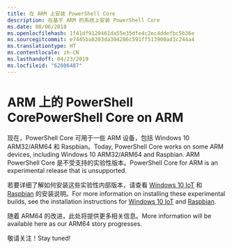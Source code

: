 ```yaml
---
title: 在 ARM 上安装 PowerShell Core
description: 在基于 ARM 的系统上安装 PowerShell Core
ms.date: 08/06/2018
ms.openlocfilehash: 1f41df9120461da55e35dfe4c2ec4ddefbc5b36e
ms.sourcegitcommit: e7445ba8203da304286c591ff513900ad1c244a4
ms.translationtype: HT
ms.contentlocale: zh-CN
ms.lasthandoff: 04/23/2019
ms.locfileid: "62086487"
---
```

# <a name="powershell-core-on-arm"></a><span data-ttu-id="a0ca8-103">ARM 上的 PowerShell Core</span><span class="sxs-lookup"><span data-stu-id="a0ca8-103">PowerShell Core on ARM</span></span>

<span data-ttu-id="a0ca8-104">现在，PowerShell Core 可用于一些 ARM 设备，包括 Windows 10 ARM32/ARM64 和 Raspbian。</span><span class="sxs-lookup"><span data-stu-id="a0ca8-104">Today, PowerShell Core works on some ARM devices, including Windows 10 ARM32/ARM64 and Raspbian.</span></span>
<span data-ttu-id="a0ca8-105">ARM PowerShell Core 是不受支持的实验性版本。</span><span class="sxs-lookup"><span data-stu-id="a0ca8-105">PowerShell Core for ARM is an experimental release that is unsupported.</span></span>

<span data-ttu-id="a0ca8-106">若要详细了解如何安装这些实验性内部版本，请查看 [Windows 10 IoT](installing-powershell-core-on-windows.md#deploying-on-windows-iot) 和 [Raspbian](installing-powershell-core-on-linux.md#raspbian) 的安装说明。</span><span class="sxs-lookup"><span data-stu-id="a0ca8-106">For more information on installing these experimental builds, see the installation instructions for [Windows 10 IoT](installing-powershell-core-on-windows.md#deploying-on-windows-iot) and [Raspbian](installing-powershell-core-on-linux.md#raspbian).</span></span>

<span data-ttu-id="a0ca8-107">随着 ARM64 的改进，此处将提供更多相关信息。</span><span class="sxs-lookup"><span data-stu-id="a0ca8-107">More information will be available here as our ARM64 story progresses.</span></span>

<span data-ttu-id="a0ca8-108">敬请关注！</span><span class="sxs-lookup"><span data-stu-id="a0ca8-108">Stay tuned!</span></span>
